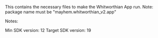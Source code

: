 This contains the necessary files to make the Whitworthian App run.  Note: package name must be "mayhem.whitworthian_v2.app"

Notes:

Min SDK version: 12
Target SDK version: 19